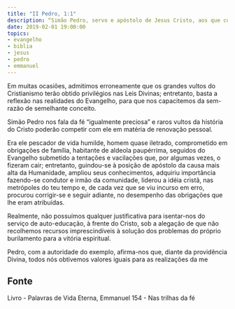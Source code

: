 ```yaml
---
title: "II Pedro, 1:1"
description: “Simão Pedro, servo e apóstolo de Jesus Cristo, aos que conosco obtiveram fé igualmente preciosa...”
date: 2019-02-01 19:00:00
topics: 
- evangelho
- biblia
- jesus
- pedro
- emmanuel
---
```


Em muitas ocasiões, admitimos erroneamente que os grandes vultos do
Cristianismo terão obtido privilégios nas Leis Divinas; entretanto, basta a reflexão nas
realidades do Evangelho, para que nos capacitemos da sem-razão de semelhante
conceito.

Simão Pedro nos fala da fé “igualmente preciosa” e raros vultos da história do
Cristo poderão competir com ele em matéria de renovação pessoal.

Era ele pescador de vida humilde, homem quase iletrado, comprometido em
obrigações de família, habitante de aldeola paupérrima, seguidos do Evangelho
submetido a tentações e vacilações que, por algumas vezes, o fizeram cair; entretanto,
guindou-se à posição de apóstolo da causa mais alta da Humanidade, ampliou seus
conhecimentos, adquiriu importância fazendo-se condutor e irmão da comunidade, liderou
a idéia cristã, nas metrópoles do teu tempo e, de cada vez que se viu incurso em erro,
procurou corrigir-se e seguir adiante, no desempenho das obrigações que lhe eram
atribuídas.

Realmente, não possuímos qualquer justificativa para isentar-nos do serviço de
auto-educação, à frente do Cristo, sob a alegação de que não recolhemos recursos
imprescindíveis à solução dos problemas do próprio burilamento para a vitória espiritual.

Pedro, com a autoridade do exemplo, afirma-nos que, diante da providência
Divina, todos nós obtivemos valores iguais para as realizações da me



## Fonte
Livro - Palavras de Vida Eterna, Emmanuel
154 - Nas trilhas da fé
